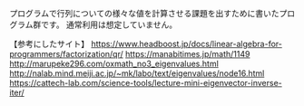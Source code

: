 プログラムで行列についての様々な値を計算させる課題を出すために書いたプログラム群です。
通常利用は想定していません。

【参考にしたサイト】
https://www.headboost.jp/docs/linear-algebra-for-programmers/factorization/qr/
https://manabitimes.jp/math/1149
http://marupeke296.com/oxmath_no3_eigenvalues.html
http://nalab.mind.meiji.ac.jp/~mk/labo/text/eigenvalues/node16.html
https://cattech-lab.com/science-tools/lecture-mini-eigenvector-inverse-iter/
